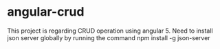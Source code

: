 # angular-crud
This project is regarding CRUD operation using angular 5.
Need to install json server globally by running the command npm install -g json-server
